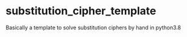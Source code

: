 # substitution_cipher_template
Basically a template to solve substitution ciphers by hand in python3.8
